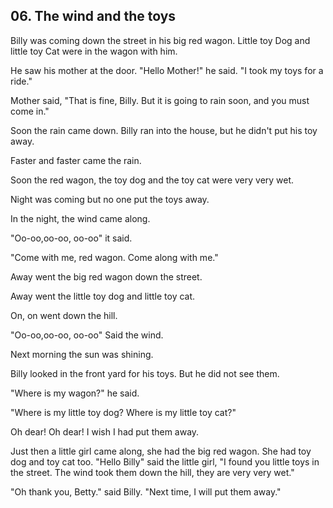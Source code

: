 ## 06. The wind and the toys

Billy was coming down the street in his big red wagon. Little toy Dog and little toy Cat were in the wagon with him.

He saw his mother at the door. "Hello Mother!" he said. "I took my toys for a ride."

Mother said, "That is fine, Billy. But it is going to rain soon, and you must come in."

Soon the rain came down. Billy ran into the house, but he didn't put his toy away. 

Faster and faster came the rain. 

Soon the red wagon, the toy dog and the toy cat were very very wet.

Night was coming but no one put the toys away.

In the night, the wind came along. 

"Oo-oo,oo-oo, oo-oo" it said.

"Come with me, red wagon. Come along with me."

Away went the big red wagon down the street.

Away went the little toy dog and little toy cat.

On, on went down the hill.

"Oo-oo,oo-oo, oo-oo" Said the wind.

Next morning the sun was shining.

Billy looked in the front yard for his toys. But he did not see them. 

"Where is my wagon?" he said.

"Where is my little toy dog? Where is my little toy cat?"

Oh dear! Oh dear! I wish I had put them away.

Just then a little girl came along, she had the big red wagon. She had toy dog and toy cat too. "Hello Billy" said the little girl, "I found you little toys in the street. The wind took them down the hill, they are very very wet."

"Oh thank you, Betty." said Billy. "Next time, I will put them away."
